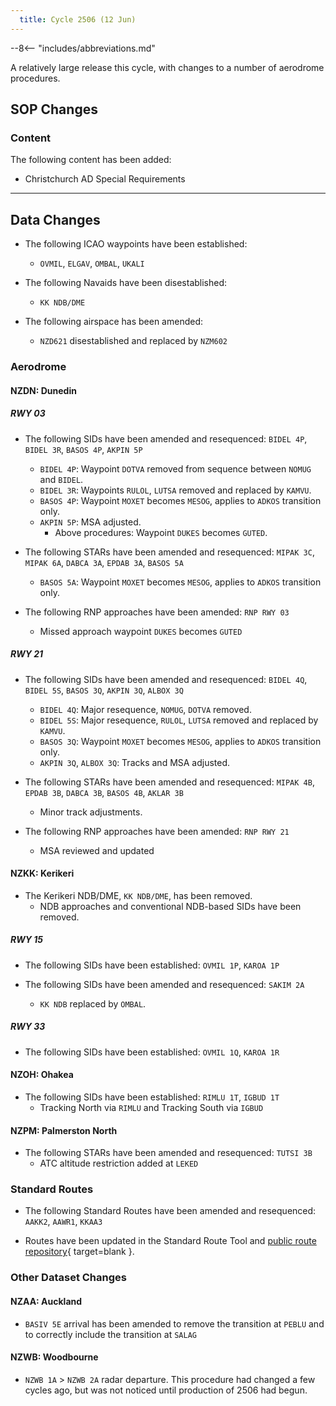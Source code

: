 ```yaml
---
  title: Cycle 2506 (12 Jun)
---
```


--8<-- "includes/abbreviations.md"

A relatively large release this cycle, with changes to a number of aerodrome procedures.

## SOP Changes

### Content

The following content has been added:

- Christchurch AD Special Requirements

----

## Data Changes

- The following ICAO waypoints have been established:
    - `OVMIL`, `ELGAV`, `OMBAL`, `UKALI`

- The following Navaids have been disestablished:
    - `KK NDB/DME` 

- The following airspace has been amended:
    - `NZD621` disestablished and replaced by `NZM602`

### Aerodrome

#### NZDN: Dunedin

##### RWY 03

- The following SIDs have been amended and resequenced: `BIDEL 4P`, `BIDEL 3R`, `BASOS 4P`, `AKPIN 5P`
    - `BIDEL 4P`: Waypoint `DOTVA` removed from sequence between `NOMUG` and `BIDEL`.
    - `BIDEL 3R`: Waypoints `RULOL`, `LUTSA` removed and replaced by `KAMVU`.
    - `BASOS 4P`: Waypoint `MOXET` becomes `MESOG`, applies to `ADKOS` transition only.
    - `AKPIN 5P`: MSA adjusted.
        - Above procedures: Waypoint `DUKES` becomes `GUTED`.

- The following STARs have been amended and resequenced: `MIPAK 3C`, `MIPAK 6A`, `DABCA 3A`, `EPDAB 3A`, `BASOS 5A`
    - `BASOS 5A`: Waypoint `MOXET` becomes `MESOG`, applies to `ADKOS` transition only.

- The following RNP approaches have been amended: `RNP RWY 03`
    - Missed approach waypoint `DUKES` becomes `GUTED`

##### RWY 21

- The following SIDs have been amended and resequenced: `BIDEL 4Q`, `BIDEL 5S`, `BASOS 3Q`, `AKPIN 3Q`, `ALBOX 3Q`
    - `BIDEL 4Q`: Major resequence, `NOMUG`, `DOTVA` removed.
    - `BIDEL 5S`: Major resequence, `RULOL`, `LUTSA` removed and replaced by `KAMVU`.
    - `BASOS 3Q`: Waypoint `MOXET` becomes `MESOG`, applies to `ADKOS` transition only.
    - `AKPIN 3Q`, `ALBOX 3Q`: Tracks and MSA adjusted.

- The following STARs have been amended and resequenced: `MIPAK 4B`, `EPDAB 3B`, `DABCA 3B`, `BASOS 4B`, `AKLAR 3B`
    - Minor track adjustments.

- The following RNP approaches have been amended: `RNP RWY 21`
    - MSA reviewed and updated

#### NZKK: Kerikeri

- The Kerikeri NDB/DME, `KK NDB/DME`, has been removed.
    - NDB approaches and conventional NDB-based SIDs have been removed.

##### RWY 15

- The following SIDs have been established: `OVMIL 1P`, `KAROA 1P`

- The following SIDs have been amended and resequenced: `SAKIM 2A`
    - `KK NDB` replaced by `OMBAL`.

##### RWY 33

- The following SIDs have been established: `OVMIL 1Q`, `KAROA 1R`


#### NZOH: Ohakea

- The following SIDs have been established: `RIMLU 1T`, `IGBUD 1T`
    - Tracking North via `RIMLU` and Tracking South via `IGBUD`


#### NZPM: Palmerston North

- The following STARs have been amended and resequenced: `TUTSI 3B`
    - ATC altitude restriction added at `LEKED`


### Standard Routes

- The following Standard Routes have been amended and resequenced: `AAKK2`, `AAWR1`, `KKAA3`

- Routes have been updated in the Standard Route Tool and [public route repository](https://github.com/vatnz-dev/std-rte-public){ target=blank }.

### Other Dataset Changes

#### NZAA: Auckland

- `BASIV 5E` arrival has been amended to remove the transition at `PEBLU` and to correctly include the transition at `SALAG`

#### NZWB: Woodbourne

- `NZWB 1A` > `NZWB 2A` radar departure. This procedure had changed a few cycles ago, but was not noticed until production of 2506 had begun.